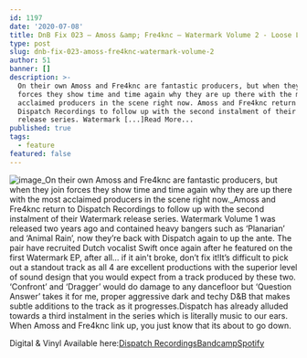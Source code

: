 ```yaml
---
id: 1197
date: '2020-07-08'
title: DnB Fix 023 – Amoss &amp; Fre4knc – Watermark Volume 2 - Loose Lips
type: post
slug: dnb-fix-023-amoss-fre4knc-watermark-volume-2
author: 51
banner: []
description: >-
  On their own Amoss and Fre4knc are fantastic producers, but when they join
  forces they show time and time again why they are up there with the most
  acclaimed producers in the scene right now. Amoss and Fre4knc return to
  Dispatch Recordings to follow up with the second instalment of their Watermark
  release series. Watermark [...]Read More...
published: true
tags:
  - feature
featured: false
---
```

![image](../undefined)_On their own Amoss and Fre4knc are fantastic producers, but when they join forces they show time and time again why they are up there with the most acclaimed producers in the scene right now._Amoss and Fre4knc return to Dispatch Recordings to follow up with the second instalment of their Watermark release series. Watermark Volume 1 was released two years ago and contained heavy bangers such as ‘Planarian’ and ‘Animal Rain’, now they’re back with Dispatch again to up the ante. The pair have recruited Dutch vocalist Swift once again after he featured on the first Watermark EP, after all… if it ain't broke, don’t fix it!It’s difficult to pick out a standout track as all 4 are excellent productions with the superior level of sound design that you would expect from a track produced by these two. ‘Confront’ and ‘Dragger’ would do damage to any dancefloor but ‘Question Answer’ takes it for me, proper aggressive dark and techy D&B that makes subtle additions to the track as it progresses.Dispatch has already alluded towards a third instalment in the series which is literally music to our ears. When Amoss and Fre4knc link up, you just know that its about to go down. 

Digital & Vinyl Available here:[Dispatch Recordings](https://www.dispatchrecordings.com/product/amoss-fre4knc-watermark-volume-2/)[Bandcamp](https://dispatchrecordings.bandcamp.com/album/watermark-volume-2)[Spotify](https://open.spotify.com/album/0yt2pqsY7kQ1mgcd3K4cFj?si=9cNM0w5eTam70G5o_BUKZw)